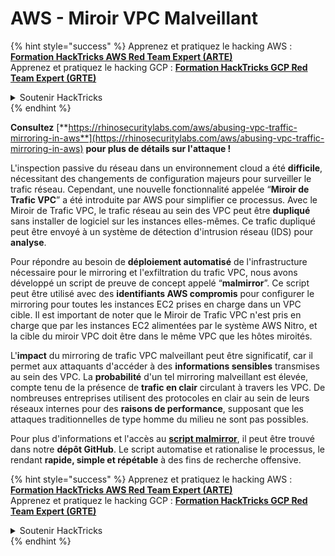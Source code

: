 # AWS - Miroir VPC Malveillant

{% hint style="success" %}
Apprenez et pratiquez le hacking AWS :<img src="../../../../.gitbook/assets/image (1) (1) (1) (1).png" alt="" data-size="line">[**Formation HackTricks AWS Red Team Expert (ARTE)**](https://training.hacktricks.xyz/courses/arte)<img src="../../../../.gitbook/assets/image (1) (1) (1) (1).png" alt="" data-size="line">\
Apprenez et pratiquez le hacking GCP : <img src="../../../../.gitbook/assets/image (2) (1).png" alt="" data-size="line">[**Formation HackTricks GCP Red Team Expert (GRTE)**<img src="../../../../.gitbook/assets/image (2) (1).png" alt="" data-size="line">](https://training.hacktricks.xyz/courses/grte)

<details>

<summary>Soutenir HackTricks</summary>

* Consultez les [**plans d'abonnement**](https://github.com/sponsors/carlospolop) !
* **Rejoignez le** 💬 [**groupe Discord**](https://discord.gg/hRep4RUj7f) ou le [**groupe telegram**](https://t.me/peass) ou **suivez** nous sur **Twitter** 🐦 [**@hacktricks\_live**](https://twitter.com/hacktricks_live)**.**
* **Partagez des astuces de hacking en soumettant des PRs aux** [**HackTricks**](https://github.com/carlospolop/hacktricks) et [**HackTricks Cloud**](https://github.com/carlospolop/hacktricks-cloud) dépôts GitHub.

</details>
{% endhint %}

**Consultez** [**https://rhinosecuritylabs.com/aws/abusing-vpc-traffic-mirroring-in-aws**](https://rhinosecuritylabs.com/aws/abusing-vpc-traffic-mirroring-in-aws) **pour plus de détails sur l'attaque !**

L'inspection passive du réseau dans un environnement cloud a été **difficile**, nécessitant des changements de configuration majeurs pour surveiller le trafic réseau. Cependant, une nouvelle fonctionnalité appelée “**Miroir de Trafic VPC**” a été introduite par AWS pour simplifier ce processus. Avec le Miroir de Trafic VPC, le trafic réseau au sein des VPC peut être **dupliqué** sans installer de logiciel sur les instances elles-mêmes. Ce trafic dupliqué peut être envoyé à un système de détection d'intrusion réseau (IDS) pour **analyse**.

Pour répondre au besoin de **déploiement automatisé** de l'infrastructure nécessaire pour le mirroring et l'exfiltration du trafic VPC, nous avons développé un script de preuve de concept appelé “**malmirror**”. Ce script peut être utilisé avec des **identifiants AWS compromis** pour configurer le mirroring pour toutes les instances EC2 prises en charge dans un VPC cible. Il est important de noter que le Miroir de Trafic VPC n'est pris en charge que par les instances EC2 alimentées par le système AWS Nitro, et la cible du miroir VPC doit être dans le même VPC que les hôtes miroités.

L'**impact** du mirroring de trafic VPC malveillant peut être significatif, car il permet aux attaquants d'accéder à des **informations sensibles** transmises au sein des VPC. La **probabilité** d'un tel mirroring malveillant est élevée, compte tenu de la présence de **trafic en clair** circulant à travers les VPC. De nombreuses entreprises utilisent des protocoles en clair au sein de leurs réseaux internes pour des **raisons de performance**, supposant que les attaques traditionnelles de type homme du milieu ne sont pas possibles.

Pour plus d'informations et l'accès au [**script malmirror**](https://github.com/RhinoSecurityLabs/Cloud-Security-Research/tree/master/AWS/malmirror), il peut être trouvé dans notre **dépôt GitHub**. Le script automatise et rationalise le processus, le rendant **rapide, simple et répétable** à des fins de recherche offensive.

{% hint style="success" %}
Apprenez et pratiquez le hacking AWS :<img src="../../../../.gitbook/assets/image (1) (1) (1) (1).png" alt="" data-size="line">[**Formation HackTricks AWS Red Team Expert (ARTE)**](https://training.hacktricks.xyz/courses/arte)<img src="../../../../.gitbook/assets/image (1) (1) (1) (1).png" alt="" data-size="line">\
Apprenez et pratiquez le hacking GCP : <img src="../../../../.gitbook/assets/image (2) (1).png" alt="" data-size="line">[**Formation HackTricks GCP Red Team Expert (GRTE)**<img src="../../../../.gitbook/assets/image (2) (1).png" alt="" data-size="line">](https://training.hacktricks.xyz/courses/grte)

<details>

<summary>Soutenir HackTricks</summary>

* Consultez les [**plans d'abonnement**](https://github.com/sponsors/carlospolop) !
* **Rejoignez le** 💬 [**groupe Discord**](https://discord.gg/hRep4RUj7f) ou le [**groupe telegram**](https://t.me/peass) ou **suivez** nous sur **Twitter** 🐦 [**@hacktricks\_live**](https://twitter.com/hacktricks_live)**.**
* **Partagez des astuces de hacking en soumettant des PRs aux** [**HackTricks**](https://github.com/carlospolop/hacktricks) et [**HackTricks Cloud**](https://github.com/carlospolop/hacktricks-cloud) dépôts GitHub.

</details>
{% endhint %}
